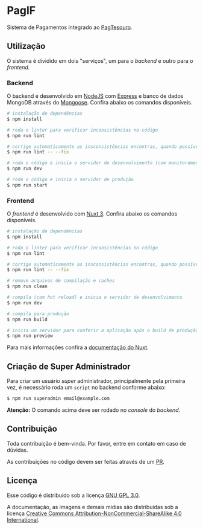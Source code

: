 # PagIF

Sistema de Pagamentos integrado ao [PagTesouro](https://www.gov.br/tesouronacional/pt-br/gru-e-pag-tesouro/pagtesouro).

## Utilização

O sistema é dividido em dois "serviços", um para o _backend_ e outro para o _frontend_.

### Backend

O backend é desenvolvido em [NodeJS](https://nodejs.org/) com [Express](https://expressjs.com/) e banco de dados MongoDB através do [Mongoose](https://mongoosejs.com/). Confira abaixo os comandos disponíveis.


```bash
# instalação de dependências
$ npm install

# roda o linter para verificar inconsistências no código
$ npm run lint

# corrige automaticamente as insconsistências encontras, quando possível
$ npm run lint -- --fix

# roda o código e inicia o servidor de desenvolvimento (com monitoramento de mudanças)
$ npm run dev

# roda o código e inicia o servidor de produção
$ npm run start
```

### Frontend

O _frontend_ é desenvolvido com [Nuxt 3](https://nuxt.com/). Confira abaixo os comandos disponíveis.

```bash
# instalação de dependências
$ npm install

# roda o linter para verificar inconsistências no código
$ npm run lint

# corrige automaticamente as insconsistências encontras, quando possível
$ npm run lint -- --fix

# remove arquivos de compilação e caches
$ npm run clean

# compila (com hot reload) e inicia o servidor de desenvolvimento
$ npm run dev

# compila para produção
$ npm run build

# inicia um servidor para conferir a aplicação após o build de produção
$ npm run preview
```

Para mais informações confira a [documentação do Nuxt](https://nuxt.com/docs).

## Criação de Super Administrador

Para criar um usuário _super_ administrador, principalmente pela primeira vez, é necessário roda um `script` no backend conforme abaixo:

```bash
$ npm run superadmin email@example.com
```

**Atenção:** O comando acima deve ser rodado no _console_ do _backend_.

## Contribuição

Toda contribuição é bem-vinda. Por favor, entre em contato em caso de dúvidas.

As contribuições no código devem ser feitas através de um [PR](https://docs.github.com/pt/pull-requests/collaborating-with-pull-requests/proposing-changes-to-your-work-with-pull-requests/creating-a-pull-request).

## Licença

Esse código é distribuído sob a licença [GNU GPL 3.0](https://www.gnu.org/licenses/gpl-3.0.txt).

A documentação, as imagens e demais mídias são distribuídas sob a licença [Creative Commons Attribution-NonCommercial-ShareAlike 4.0 International](https://creativecommons.org/licenses/by-nc-sa/4.0/).
